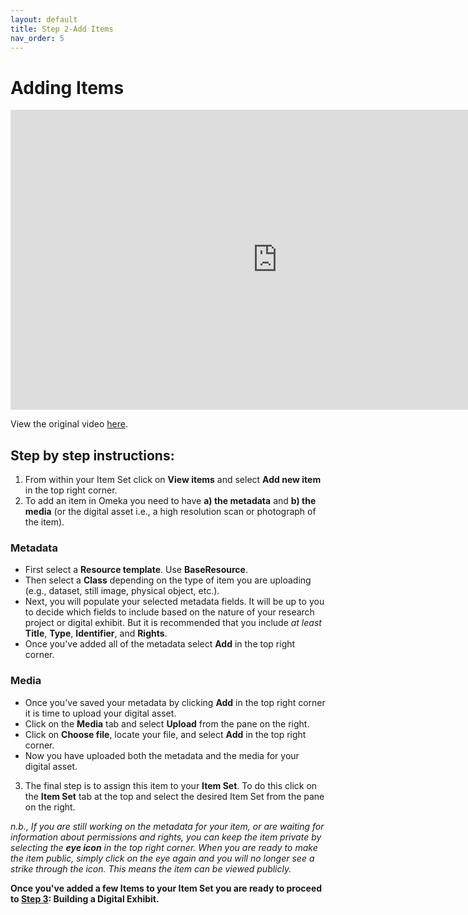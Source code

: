 ```yaml
---
layout: default
title: Step 2-Add Items
nav_order: 5
---
```

# Adding Items
<iframe height="480" width="853" allowfullscreen frameborder=0 src="https://echo360.ca/media/9355cce4-fb53-4093-9260-1a736b45a788/public?autoplay=false&automute=false"></iframe>

View the original video [here](https://echo360.ca/media/9355cce4-fb53-4093-9260-1a736b45a788/public).


## Step by step instructions:

1. From within your Item Set click on **View items** and select **Add new item** in the top right corner.
2. To add an item in Omeka you need to have **a) the metadata** and **b) the media** (or the digital asset i.e., a high resolution scan or photograph of the item).
### Metadata
- First select a **Resource template**. Use **BaseResource**.
- Then select a **Class** depending on the type of item you are uploading (e.g., dataset, still image, physical object, etc.).
- Next, you will populate your selected metadata fields. It will be up to you to decide which fields to include based on the nature of your research project or digital exhibit. But it is recommended that you include *at least* **Title**, **Type**, **Identifier**, and **Rights**.
- Once you've added all of the metadata select **Add** in the top right corner.

### Media
- Once you've saved your metadata by clicking **Add** in the top right corner it is time to upload your digital asset.
- Click on the **Media** tab and select **Upload** from the pane on the right.
- Click on **Choose file**, locate your file, and select **Add** in the top right corner. 
- Now you have uploaded both the metadata and the media for your digital asset.

3. The final step is to assign this item to your **Item Set**. To do this click on the **Item Set** tab at the top and select the desired Item Set from the pane on the right.

*n.b., If you are still working on the metadata for your item, or are waiting for information about permissions and rights, you can keep the item private by selecting the **eye icon** in the top right corner. When you are ready to make the item public, simply click on the eye again and you will no longer see a strike through the icon. This means the item can be viewed publicly.*

**Once you've added a few Items to your Item Set you are ready to proceed to [Step 3](step3): Building a Digital Exhibit.**
